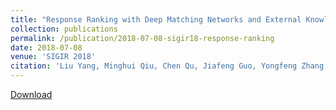 ```yaml
---
title: "Response Ranking with Deep Matching Networks and External Knowledge in Information-seeking Conversation Systems"
collection: publications
permalink: /publication/2018-07-08-sigir18-response-ranking
date: 2018-07-08
venue: 'SIGIR 2018'
citation: 'Liu Yang, Minghui Qiu, Chen Qu, Jiafeng Guo, Yongfeng Zhang, W. Bruce Croft, Jun Huang, Haiqing Chen. Response Ranking with Deep Matching Networks and External Knowledge in Information-seeking Conversation Systems, In Proceedings of  the 41th International ACM SIGIR Conference on Research and Development in Information Retrieval (SIGIR 2018), Ann Arbor, Michigan, U.S.A. July 8-12, 2018. Full Oral Paper. Acceptance rate=21% (86 out of  409). (CCF Rank A)'
---
```


<a href='https://arxiv.org/abs/1805.00188'>Download</a>
